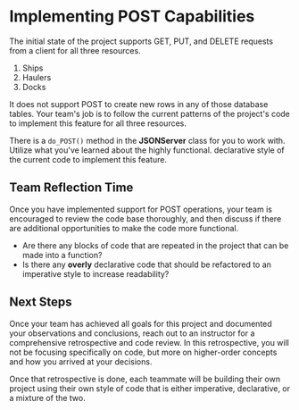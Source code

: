 # Implementing POST Capabilities

The initial state of the project supports GET, PUT, and DELETE requests from a client for all three resources.

1. Ships
2. Haulers
3. Docks

It does not support POST to create new rows in any of those database tables. Your team's job is to follow the current patterns of the project's code to implement this feature for all three resources.

There is a `do_POST()` method in the **JSONServer** class for you to work with. Utilize what you've learned about the highly functional. declarative style of the current code to implement this feature.

## Team Reflection Time

Once you have implemented support for POST operations, your team is encouraged to review the code base thoroughly, and then discuss if there are additional opportunities to make the code more functional.

- Are there any blocks of code that are repeated in the project that can be made into a function?
- Is there any **overly** declarative code that should be refactored to an imperative style to increase readability?

## Next Steps

Once your team has achieved all goals for this project and documented your observations and conclusions, reach out to an instructor for a comprehensive retrospective and code review. In this retrospective, you will not be focusing specifically on code, but more on higher-order concepts and how you arrived at your decisions.

Once that retrospective is done, each teammate will be building their own project using their own style of code that is either imperative, declarative, or a mixture of the two.
